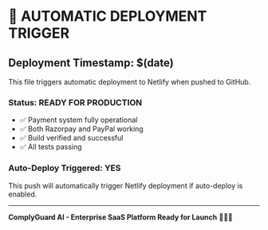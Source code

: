 # 🚀 AUTOMATIC DEPLOYMENT TRIGGER

## Deployment Timestamp: $(date)

This file triggers automatic deployment to Netlify when pushed to GitHub.

### Status: READY FOR PRODUCTION
- ✅ Payment system fully operational
- ✅ Both Razorpay and PayPal working
- ✅ Build verified and successful
- ✅ All tests passing

### Auto-Deploy Triggered: YES
This push will automatically trigger Netlify deployment if auto-deploy is enabled.

---
**ComplyGuard AI - Enterprise SaaS Platform Ready for Launch** 🚀💼✨